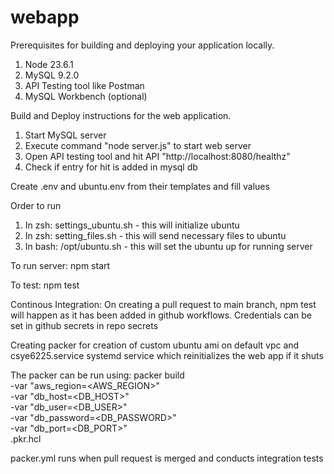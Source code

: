 # webapp

Prerequisites for building and deploying your application locally.
1. Node 23.6.1
2. MySQL 9.2.0
3. API Testing tool like Postman
4. MySQL Workbench (optional)

Build and Deploy instructions for the web application.
1. Start MySQL server
2. Execute command "node server.js" to start web server
3. Open API testing tool and hit API "http://localhost:8080/healthz"
4. Check if entry for hit is added in mysql db

Create .env and ubuntu.env from their templates and fill values

Order to run
1. In zsh: settings_ubuntu.sh - this will initialize ubuntu
2. In zsh: setting_files.sh - this will send necessary files to ubuntu
3. In bash: /opt/ubuntu.sh - this will set the ubuntu up for running server

To run server:
npm start

To test:
npm test

Continous Integration:
On creating a pull request to main branch, npm test will happen as it has been added in github workflows. Credentials can be set in github secrets in repo secrets

Creating packer for creation of custom ubuntu ami on default vpc and csye6225.service systemd service which reinitializes the web app if it shuts

The packer can be run using: 
packer build \
  -var "aws_region=<AWS_REGION>" \
  -var "db_host=<DB_HOST>" \
  -var "db_user=<DB_USER>" \
  -var "db_password=<DB_PASSWORD>" \
  -var "db_port=<DB_PORT>" \
  <your-packer-file>.pkr.hcl     

packer.yml runs when pull request is merged and conducts integration tests


